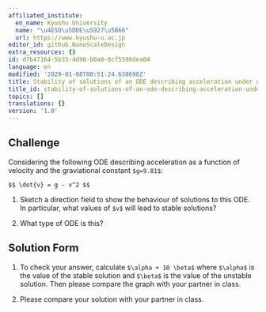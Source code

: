```yaml
---
affiliated_institute:
  en_name: Kyushu University
  name: "\u4E5D\u5DDE\u5927\u5B66"
  url: https://www.kyushu-u.ac.jp
editor_id: github.NanoScaleDesign
extra_resources: {}
id: d7b47164-5b33-4d98-b0a8-0cf5596dea04
language: en
modified: '2020-01-08T00:51:24.638698Z'
title: Stability of solutions of an ODE describing acceleration under gravity
title_id: stability-of-solutions-of-an-ode-describing-acceleration-under-gravity
topics: []
translations: {}
version: '1.0'
---
```


## Challenge
Considering the following ODE describing acceleration as a function of velocity and the graviational constant `$g=9.81$`:

`$$ \dot{v} = g - v^2 $$`

1. Sketch a direction field to show the behaviour of solutions to this ODE. In particular, what values of `$v$` will lead to stable solutions?

2. What type of ODE is this?


## Solution Form
1. To check your answer, calculate `$\alpha + 10 \beta$` where `$\alpha$` is the value of the stable solution and `$\beta$` is the value of the unstable solution. Then please compare the graph with your partner in class.

2. Please compare your solution with your partner in class.
